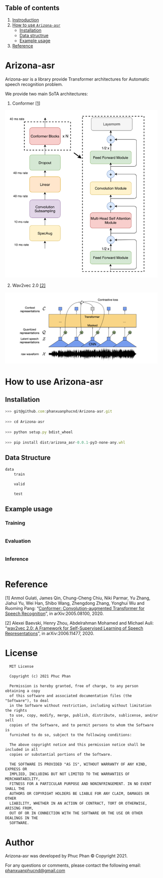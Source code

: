 ## Table of contents

1. [Instroduction](#introduction)
2. [How to use `Arizona-asr`](#how_to_use)
   - [Installation](#installation)
   - [Data structrue](#data_structure)
   - [Example usage](#usage)
4. [Reference](#reference)

# <a name='introduction'></a> Arizona-asr

Arizona-asr is a library provide Transformer architectures for Automatic speech recognition problem.

We provide two main SoTA architectures:

1. Conformer [[1]](#conformer)

<img src="./docs/imgs/architecture1.png" alt="drawing" width="500"/>

2. Wav2vec 2.0 [[2]](#wav2vec2.0)

<img src="./docs/imgs/architecture2.png" alt="drawing" width="500"/>

# <a name='how_to_use'></a> How to use Arizona-asr

## Installation <a name='installation'></a>

```js
>>> git@github.com:phanxuanphucnd/Arizona-asr.git

>>> cd Arizona-asr

>>> python setup.py bdist_wheel

>>> pip install dist/arizona_asr-0.0.1-py3-none-any.whl 
```

## <a name='data_structure'></a> Data Structure

```
data
    train

    valid

    test

```

## <a name='usage'></a> Example usage

### Training

```py

```

### Evaluation

```py

```

### Inference

```py

```


# <a name='reference'></a> Reference

<a name='conformer'></a> [1] Anmol Gulati, James Qin, Chung-Cheng Chiu, Niki Parmar, Yu Zhang, Jiahui Yu, Wei Han, Shibo Wang, Zhengdong Zhang, Yonghui Wu and Ruoming Pang: “[Conformer: Convolution-augmented Transformer for Speech Recognition](https://arxiv.org/abs/2005.08100)”, in arXiv:2005.08100, 2020.

<a name='wav2vec2.0'></a> [2] Alexei Baevski, Henry Zhou, Abdelrahman Mohamed and Michael Auli: “[wav2vec 2.0: A Framework for Self-Supervised Learning of Speech Representations](https://arxiv.org/pdf/2006.11477.pdf)”, in arXiv:2006.11477, 2020.

# License

      MIT License

      Copyright (c) 2021 Phuc Phan

      Permission is hereby granted, free of charge, to any person obtaining a copy
      of this software and associated documentation files (the "Software"), to deal
      in the Software without restriction, including without limitation the rights
      to use, copy, modify, merge, publish, distribute, sublicense, and/or sell
      copies of the Software, and to permit persons to whom the Software is
      furnished to do so, subject to the following conditions:

      The above copyright notice and this permission notice shall be included in all
      copies or substantial portions of the Software.

      THE SOFTWARE IS PROVIDED "AS IS", WITHOUT WARRANTY OF ANY KIND, EXPRESS OR
      IMPLIED, INCLUDING BUT NOT LIMITED TO THE WARRANTIES OF MERCHANTABILITY,
      FITNESS FOR A PARTICULAR PURPOSE AND NONINFRINGEMENT. IN NO EVENT SHALL THE
      AUTHORS OR COPYRIGHT HOLDERS BE LIABLE FOR ANY CLAIM, DAMAGES OR OTHER
      LIABILITY, WHETHER IN AN ACTION OF CONTRACT, TORT OR OTHERWISE, ARISING FROM,
      OUT OF OR IN CONNECTION WITH THE SOFTWARE OR THE USE OR OTHER DEALINGS IN THE
      SOFTWARE.

  
# Author

Arizona-asr was developed by Phuc Phan © Copyright 2021.

For any questions or comments, please contact the following email: phanxuanphucnd@gmail.com
